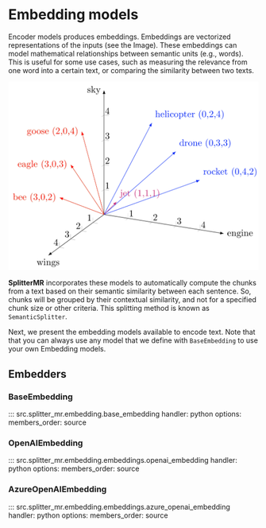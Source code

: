 # Embedding models

Encoder models produces embeddings. Embeddings are vectorized representations of the inputs (see the Image). These embeddings can model mathematical relationships between semantic units (e.g., words). This is useful for some use cases, such as measuring the relevance from one word into a certain text, or comparing the similarity between two texts.

![Example of an embedding representation](../assets/vectorization.png)

**SplitterMR** incorporates these models to automatically compute the chunks from a text based on their semantic similarity between each sentence. So, chunks will be grouped by their contextual similarity, and not for a specified chunk size or other criteria. This splitting method is known as `SemanticSplitter`. 

Next, we present the embedding models available to encode text. Note that that you can always use any model that we define with `BaseEmbedding` to use your own Embedding models.

## Embedders

### BaseEmbedding

::: src.splitter_mr.embedding.base_embedding
    handler: python
    options:
      members_order: source

### OpenAIEmbedding

::: src.splitter_mr.embedding.embeddings.openai_embedding
    handler: python
    options:
      members_order: source

### AzureOpenAIEmbedding

::: src.splitter_mr.embedding.embeddings.azure_openai_embedding
    handler: python
    options:
      members_order: source